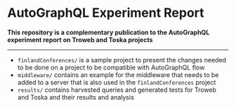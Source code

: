 # AutoGraphQL Experiment Report

**This repository is a complementary publication to the AutoGraphQL experiment report on Troweb and Toska projects**

---
- `finlandConferences/` is a sample project to present the changes needed to be done on a project to be compatible with AutoGraphQL flow
- `middleware/` contains an example for the middleware that needs to be added to a server that is also used in the `finlandConferences` project
- `results/` contains harvested queries and generated tests for Troweb and Toska and their results and analysis
